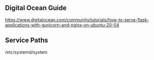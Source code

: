 ## Digital Ocean Guide
https://www.digitalocean.com/community/tutorials/how-to-serve-flask-applications-with-gunicorn-and-nginx-on-ubuntu-20-04

## Service Paths 
/etc/systemd/system